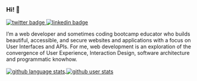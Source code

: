 ### Hi! 👋
<a href="https://twitter.com/_rochellelewis" target="_blank">
  <img src="https://img.shields.io/badge/%20-____rochellelewis-black?logo=twitter&logoColor=ffffff&labelColor=blue" alt="twitter badge">
</a>

<a href="https://www.linkedin.com/in/rochellealewis/" target="_blank">
  <img src="https://img.shields.io/badge/%20-rochellealewis-black?logo=linkedin&logoColor=ffffff&labelColor=blue" alt="linkedin badge">
</a>


I’m a web developer and sometimes coding bootcamp educator who builds beautiful, accessible, and secure websites and applications with a focus on User Interfaces and APIs. For me, web development is an exploration of the convergence of User Experience, Interaction Design, software architecture and programmatic knowhow.

<a href="https://github.com/anuraghazra/github-readme-stats" target="_blank">
  <img align="center" src="https://github-readme-stats.vercel.app/api/top-langs/?username=rochellelewis&theme=radical&layout=compact" alt="github language stats">
</a>
<a href="https://github.com/anuraghazra/github-readme-stats" target="_blank">
  <img align="center" src="https://github-readme-stats.vercel.app/api?username=rochellelewis&count_private=true&show_icons=true&theme=radical" alt="github user stats">
</a>